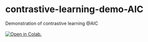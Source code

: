 # contrastive-learning-demo-AIC
Demonstration of contrastive learning @AIC
<br><br>
[![Open in Colab.](https://colab.research.google.com/assets/colab-badge.svg)](https://colab.research.google.com/github/5ei74R0/contrastive-learning-demo-AIC/blob/main/AIC_InfoNCE_demo.ipynb)

